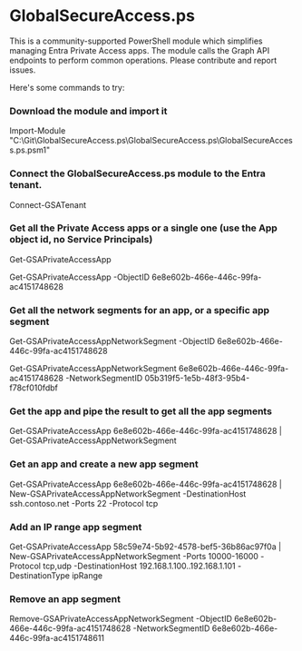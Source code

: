 ﻿# GlobalSecureAccess.ps

This is a community-supported PowerShell module which simplifies managing Entra Private Access apps. The module calls the Graph API endpoints to perform common operations.
Please contribute and report issues.

Here's some commands to try:

### Download the module and import it

Import-Module "C:\Git\GlobalSecureAccess.ps\GlobalSecureAccess.ps\GlobalSecureAccess.ps.psm1"

### Connect the GlobalSecureAccess.ps module to the Entra tenant.

Connect-GSATenant

### Get all the Private Access apps or a single one (use the App object id, no Service Principals)

Get-GSAPrivateAccessApp

Get-GSAPrivateAccessApp -ObjectID 6e8e602b-466e-446c-99fa-ac4151748628

### Get all the network segments for an app, or a specific app segment

Get-GSAPrivateAccessAppNetworkSegment -ObjectID 6e8e602b-466e-446c-99fa-ac4151748628

Get-GSAPrivateAccessAppNetworkSegment 6e8e602b-466e-446c-99fa-ac4151748628 -NetworkSegmentID 05b319f5-1e5b-48f3-95b4-f78cf010fdbf

### Get the app and pipe the result to get all the app segments

Get-GSAPrivateAccessApp 6e8e602b-466e-446c-99fa-ac4151748628 | Get-GSAPrivateAccessAppNetworkSegment

### Get an app and create a new app segment

Get-GSAPrivateAccessApp 6e8e602b-466e-446c-99fa-ac4151748628 | New-GSAPrivateAccessAppNetworkSegment -DestinationHost ssh.contoso.net -Ports 22 -Protocol tcp

### Add an IP range app segment
Get-GSAPrivateAccessApp 58c59e74-5b92-4578-bef5-36b86ac97f0a | New-GSAPrivateAccessAppNetworkSegment -Ports 10000-16000 -Protocol tcp,udp -DestinationHost 192.168.1.100..192.168.1.101 -DestinationType ipRange

### Remove an app segment

Remove-GSAPrivateAccessAppNetworkSegment -ObjectID 6e8e602b-466e-446c-99fa-ac4151748628 -NetworkSegmentID 6e8e602b-466e-446c-99fa-ac4151748611
